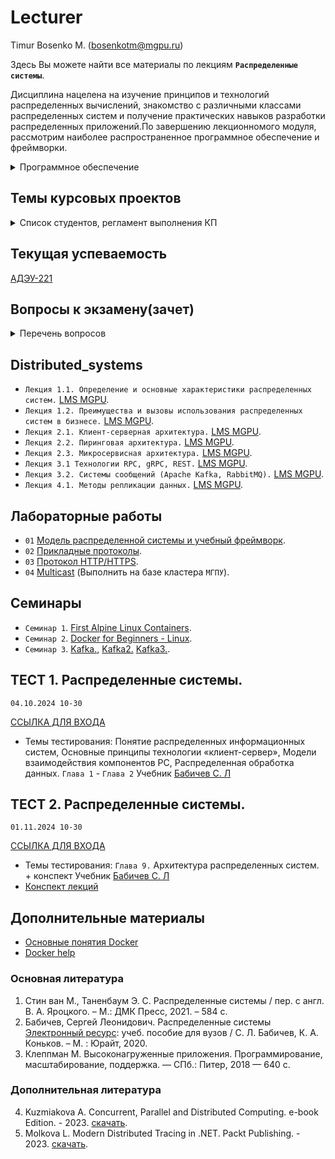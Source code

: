 # Lecturer
Timur Bosenko M. (bosenkotm@mgpu.ru)

Здесь Вы можете найти все материалы по лекциям **`Распределенные системы`**.

Дисциплина нацелена на изучение принципов и технологий распределенных вычислений, знакомство с различными классами распределенных систем и получение практических навыков разработки распределенных приложений.По завершению лекционномого модуля, рассмотрим наиболее распространенное программное обеспечение и фреймворки.

   <details>
<summary> Программное обеспечение </summary> 
   
 `УДАЛЕННОЕ РАБОЧЕЕ МЕСТО`:
   
 - OC **`Ubuntu 20.04`** на базе кластера **`МГПУ`**. Номер РМ студента получить у ведущего лектора.
   
 `ВИРТУАЛЬНАЯ ГОСТЕВАЯ ОС`:
 
 - `Ubuntu 20.04 + docker` [vm - VirtualBox](https://disk.yandex.ru/d/zbZRHJKwiR15qA).
    - login: mgpu
    - pass: 1

</details>
    
## Темы курсовых проектов
   
   <details>
<summary> Список студентов, регламент выполнения КП</summary>
      
   [АДЭУ-221](https://docs.google.com/spreadsheets/d/1vH9CPcBrWd2rGgXVlzg4eaXm8DNor1-3s4Um11_e2hA/edit?usp=sharing)

   Распределение студентов КР:
[АДЭУ-221](/kp/)
   
   | ФИО  | Дата представления КП |
| --------------| :---: |
|   | 01.12.2024    |

   
   ### Регламент написания и защиты курсового проекта.

При защите курсового проекта оцениваются:
- соответствие содержания курсового проекта ее теме;

- полнота и глубина разработки согласно поставленным задачам и цели работы;

- актуальность и новизна;

- степень проработанности литературных источников;

- использование вычислительной и экспериментальной техники при проведении исследований;

- степень самостоятельности при выполнении работы;

- содержание доклада и ответы на вопросы.

[Методические рекомендации к выполнению курсового проекта](https://disk.yandex.ru/i/6_ypM5IRQTfpBA)

[Пример-2024](https://disk.yandex.ru/d/p31hgz487lPzzQ)

 </details>

## Текущая успеваемость
 [АДЭУ-221](https://docs.google.com/spreadsheets/d/1NOTUaM9YFTO9QEV7WKDY1KJoWyKj5iSkfVdgChCiw_o/edit?usp=sharing)

## Вопросы к экзамену(зачет)

<details>
<summary> Перечень вопросов</summary>
      
- [2023-2024](/examp_ds_2022_2023.pdf)

</details>

## Distributed_systems

- `Лекция 1.1. Определение и основные характеристики распределенных систем.` [LMS MGPU](https://lms.mgpu.ru/editor/lesson/6363).
- `Лекция 1.2. Преимущества и вызовы использования распределенных систем в бизнесе.` [LMS MGPU](https://lms.mgpu.ru/editor/lesson/6364).
- `Лекция 2.1. Клиент-серверная архитектура.` [LMS MGPU](https://lms.mgpu.ru/editor/lesson/6365).
- `Лекция 2.2. Пиринговая архитектура.` [LMS MGPU](https://lms.mgpu.ru/editor/lesson/6366).
- `Лекция 2.3. Микросервисная архитектура.` [LMS MGPU](https://lms.mgpu.ru/editor/lesson/6367).
- `Лекция 3.1 Технологии RPC, gRPC, REST.` [LMS MGPU](https://lms.mgpu.ru/editor/lesson/6368).
- `Лекция 3.2. Системы сообщений (Apache Kafka, RabbitMQ).` [LMS MGPU](https://lms.mgpu.ru/editor/lesson/6369).
- `Лекция 4.1. Методы репликации данных.` [LMS MGPU](https://lms.mgpu.ru/editor/lesson/6370).


## Лабораторные работы
- `01` [Модель распределенной системы и учебный фреймворк](https://github.com/BosenkoTM/Distributed_systems/tree/main/seminars/01-dslib#%D0%BC%D0%BE%D0%B4%D0%B5%D0%BB%D1%8C-%D1%80%D0%B0%D1%81%D0%BF%D1%80%D0%B5%D0%B4%D0%B5%D0%BB%D0%B5%D0%BD%D0%BD%D0%BE%D0%B9-%D1%81%D0%B8%D1%81%D1%82%D0%B5%D0%BC%D1%8B-%D0%B8-%D1%83%D1%87%D0%B5%D0%B1%D0%BD%D1%8B%D0%B9-%D1%84%D1%80%D0%B5%D0%B9%D0%BC%D0%B2%D0%BE%D1%80%D0%BA).
- `02` [Прикладные протоколы](https://github.com/BosenkoTM/Distributed_systems/blob/main/seminars/02-protocols/readme.md#%D0%BF%D1%80%D0%B8%D0%BA%D0%BB%D0%B0%D0%B4%D0%BD%D1%8B%D0%B5-%D0%BF%D1%80%D0%BE%D1%82%D0%BE%D0%BA%D0%BE%D0%BB%D1%8B).
- `03` [Протокол HTTP/HTTPS](practice/S-1-%20HTTP).
- `04` [Multicast](d-zadanie/04-multicast) (Выполнить на базе кластера `МГПУ`).

## Семинары
- `Семинар 1`. [First Alpine Linux Containers](https://training.play-with-docker.com/ops-s1-hello/).
- `Семинар 2`. [Docker for Beginners - Linux](https://training.play-with-docker.com/beginner-linux/).
- `Семинар 3`. [Kafka.](https://github.com/BosenkoTM/kafka),  [Kafka2.](https://github.com/Zabi82/KafkaLab) [Kafka3.](https://github.com/cblanton45/kafka-labs).
## ТЕСТ 1. Распределенные системы.  
`04.10.2024 10-30`

[ССЫЛКА ДЛЯ ВХОДА](https://docs.google.com/forms/d/e/1FAIpQLScEjZmp_Fsx2qGEp-KWWR5L8UfUrZs0GmGJIM_Nd3I0nzbuwg/viewform?embedded=true)

- Темы тестирования: Понятие распределенных информационных систем, Основные принципы технологии  «клиент-сервер», 
Модели взаимодействия компонентов РС, Распределенная обработка данных. 
`Глава 1` - `Глава 2` Учебник [Бабичев С. Л](https://urait.ru/book/raspredelennye-sistemy-445188)

## ТЕСТ 2. Распределенные системы. 
`01.11.2024 10-30`

[ССЫЛКА ДЛЯ ВХОДА](https://docs.google.com/forms/d/e/1FAIpQLScx-U2XsIRvTkMHWHqbu15K9I9lNxc-n2NCgK-PiC22B0BTzA/viewform?embedded=true)

- Темы тестирования:  `Глава 9.` Архитектура распределенных систем. + конспект
Учебник [Бабичев С. Л](https://urait.ru/book/raspredelennye-sistemy-445188)
- [Конспект лекций](https://github.com/BosenkoTM/Distributed_systems/blob/main/lectures/help_test2.pdf)

## Дополнительные материалы
- [Основные понятия Docker](/Lectures/05-01-docker-indirect-comm.pdf) 
- [Docker help](/Lectures/docker_help.pdf) 

### Основная литература
1. Стин ван М., Таненбаум Э. С. Распределенные системы / пер. с англ. В. А. Яроцкого. – М.: ДМК Пресс, 2021. – 584 с.
2.	Бабичев, Сергей Леонидович. Распределенные системы [Электронный ресурс]( https://urait.ru/book/raspredelennye-sistemy-457005 ): учеб. пособие для вузов / С. Л. Бабичев, К. А. Коньков. – М. : Юрайт, 2020.
3.	Клеппман М. Высоконагруженные приложения. Программирование, масштабирование, поддержка. — СПб.: Питер, 2018 — 640 с.

### Дополнительная литература

4. Kuzmiakova A. Concurrent, Parallel and Distributed Computing. e-book Edition. - 2023. [скачать](https://disk.yandex.ru/i/T8BDKnkiNTe9TQ).
5. Molkova L. Modern Distributed Tracing in .NET. Packt Publishing. - 2023.  [скачать](https://disk.yandex.ru/i/epxlOMked21fMw).
